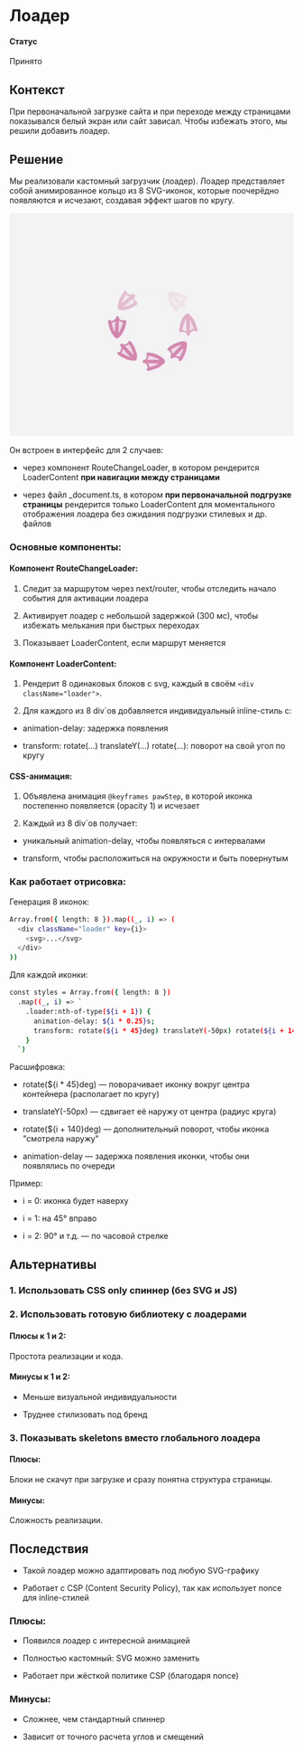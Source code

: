 # Лоадер

#### Статус
Принято

## Контекст
При первоначальной загрузке сайта и при переходе между страницами показывался белый экран или сайт зависал. Чтобы избежать этого, мы решили добавить лоадер.

## Решение
Мы реализовали кастомный загрузчик (лоадер). Лоадер представляет собой анимированное кольцо из 8 SVG-иконок, которые поочерёдно появляются и исчезают, создавая эффект шагов по кругу.

![loader](./gif/loader.gif)

Он встроен в интерфейс для 2 случаев:
- через компонент RouteChangeLoader, в котором рендерится LoaderContent **при навигации между страницами**

- через файл _document.ts, в котором **при первоначальной подгрузке страницы** рендерится только LoaderContent для моментального отображения лоадера без ожидания подгрузки стилевых и др. файлов

### Основные компоненты:

#### Компонент RouteChangeLoader:

1. Следит за маршрутом через next/router, чтобы отследить начало события для активации лоадера

2. Активирует лоадер с небольшой задержкой (300 мс), чтобы избежать мелькания при быстрых переходах

3. Показывает LoaderContent, если маршрут меняется

#### Компонент LoaderContent:

1. Рендерит 8 одинаковых блоков с svg, каждый в своём `<div className="loader">`.

2. Для каждого из 8 div`ов добавляется индивидуальный inline-стиль с:

- animation-delay: задержка появления

- transform: rotate(...) translateY(...) rotate(...): поворот на свой угол по кругу

#### CSS-анимация:

1. Объявлена анимация `@keyframes pawStep`, в которой иконка постепенно появляется (opacity 1) и исчезает

2. Каждый из 8 div`ов получает:

- уникальный animation-delay, чтобы появляться с интервалами

- transform, чтобы расположиться на окружности и быть повернутым

### Как работает отрисовка:
Генерация 8 иконок:
```bash
Array.from({ length: 8 }).map((_, i) => (
  <div className="loader" key={i}>
    <svg>...</svg>
  </div>
))
```

Для каждой иконки:
```bash
const styles = Array.from({ length: 8 })
  .map((_, i) => `
    .loader:nth-of-type(${i + 1}) {
      animation-delay: ${i * 0.25}s;
      transform: rotate(${i * 45}deg) translateY(-50px) rotate(${i + 140}deg);
    }
  `)
```

Расшифровка:  
- rotate(${i * 45}deg) — поворачивает иконку вокруг центра контейнера (располагает по кругу)

- translateY(-50px) — сдвигает её наружу от центра (радиус круга)

- rotate(${i + 140}deg) — дополнительный поворот, чтобы иконка "смотрела наружу"

- animation-delay — задержка появления иконки, чтобы они появлялись по очереди

Пример:  
- i = 0: иконка будет наверху

- i = 1: на 45° вправо

- i = 2: 90° и т.д. — по часовой стрелке


## Альтернативы

### 1. Использовать CSS only спиннер (без SVG и JS)

### 2. Использовать готовую библиотеку с лоадерами

#### Плюсы к 1 и 2:
Простота реализации и кода.

#### Минусы к 1 и 2:
- Меньше визуальной индивидуальности

- Труднее стилизовать под бренд

### 3. Показывать skeletons вместо глобального лоадера

#### Плюсы:
Блоки не скачут при загрузке и сразу понятна структура страницы.

#### Минусы:
Сложность реализации.

## Последствия
- Такой лоадер можно адаптировать под любую SVG-графику

- Работает с CSP (Content Security Policy), так как использует nonce для inline-стилей

### Плюсы:
- Появился лоадер с интересной анимацией

- Полностью кастомный: SVG можно заменить

- Работает при жёсткой политике CSP (благодаря nonce)

### Минусы:
- Сложнее, чем стандартный спиннер

- Зависит от точного расчета углов и смещений
